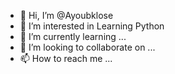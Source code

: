 - 👋 Hi, I’m @Ayoubklose
- 👀 I’m interested in Learning Python 
- 🌱 I’m currently learning ...
- 💞️ I’m looking to collaborate on ...
- 📫 How to reach me ...

<!---
Ayoubklose/Ayoubklose is a ✨ special ✨ repository because its `README.md` (this file) appears on your GitHub profile.
You can click the Preview link to take a look at your changes.
--->
